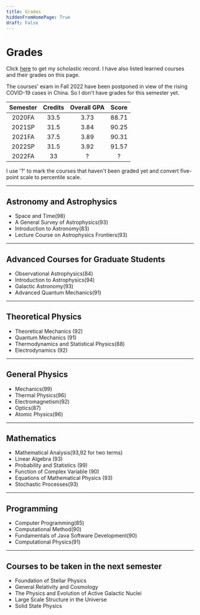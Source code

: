 ```yaml
---
title: Grades
hiddenFromHomePage: True
draft: False
---
```


# Grades

Click [here](../docs/grade.pdf) to get my scholastic record. I have also listed learned courses and their grades on this page.

The courses' exam in Fall 2022 have been postponed in view of the rising COVID-19 cases in China. So I don't have grades for this semester yet.

| Semester| Credits | Overall GPA | Score|
|:-------:|:-------:|:-------:|:--------:|
| 2020FA | 33.5 | 3.73 | 88.71 |
| 2021SP | 31.5 | 3.84 | 90.25 |
| 2021FA | 37.5 | 3.89 | 90.31 |
| 2022SP | 31.5 | 3.92 | 91.57 |
| 2022FA | 33 | ? | ? |


I use '?' to mark the courses that haven't been graded yet and convert five-point scale to percentile scale. 

---

## Astronomy and Astrophysics
* Space and Time(98)
* A General Survey of Astrophysics(93)
* Introduction to Astronomy(83)
* Lecture Course on Astrophysics Frontiers(93)

---

## Advanced Courses for Graduate Students
* Observational Astrophysics(84)
* Introduction to Astrophysics(94)
* Galactic Astronomy(93)
* Advanced Quantum Mechanics(91)

---

## Theoretical Physics
* Theoretical Mechanics (92)
* Quantum Mechanics (91)
* Thermodynamics and Statistical Physics(88)
* Electrodynamics (92)

---

## General Physics
* Mechanics(99)
* Thermal Physics(96)
* Electromagnetism(92)
* Optics(87)
* Atomic Physics(96)

---

## Mathematics
* Mathematical Analysis(93,92 for two terms)
* Linear Algebra (93)
* Probability and Statistics (99)
* Function of Complex Variable (90)
* Equations of Mathematical Physics (93)
* Stochastic Processes(93)

---

## Programming
* Computer Programming(85)
* Computational Method(90)
* Fundamentals of Java Software Development(90)
* Computational Physics(91)

---

## Courses to be taken in the next semester
* Foundation of Stellar Physics
* General Relativity and Cosmology
* The Physics and Evolution of Active Galactic Nuclei
* Large Scale Structure in the Universe
* Solid State Physics